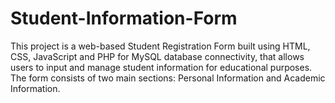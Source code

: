 # Student-Information-Form
This project is a web-based Student Registration Form built using HTML, CSS, JavaScript and PHP for MySQL database connectivity, that allows users to input and manage student information for educational purposes. The form consists of two main sections: Personal Information and Academic Information.
